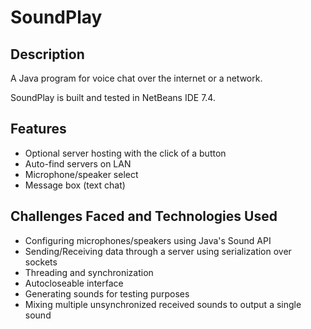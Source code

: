 # SoundPlay

## Description
A Java program for voice chat over the internet or a network.

SoundPlay is built and tested in NetBeans IDE 7.4.

## Features
* Optional server hosting with the click of a button
* Auto-find servers on LAN
* Microphone/speaker select
* Message box (text chat)

## Challenges Faced and Technologies Used
* Configuring microphones/speakers using Java's Sound API
* Sending/Receiving data through a server using serialization over sockets
* Threading and synchronization
* Autocloseable interface
* Generating sounds for testing purposes
* Mixing multiple unsynchronized received sounds to output a single sound
